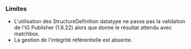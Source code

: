 
### Limites

* L'utilisation des StructureDefinition datatype ne passe pas la validation de l'IG Publisher (1.6.22) alors que donne le résultat attendu avec matchbox.
* La gestion de l'intégrité référentielle est absente.